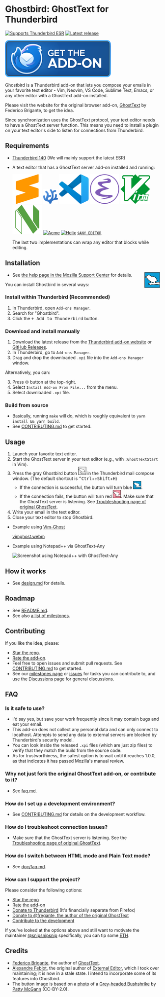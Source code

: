 # Ghostbird: GhostText for Thunderbird

[![Supports Thunderbird ESR](https://img.shields.io/badge/supports-Thunderbird_140_ESR-0a84ff?logo=thunderbird&logoSize=auto)][tb]
[![Latest release](https://img.shields.io/github/v/release/exteditor/ghostbird?include_prereleases&logo=refinedgithub&logoColor=white&logoSize=auto)][rels]

[![Download on AMO](https://raw.githubusercontent.com/thunderbird/webext-support/refs/heads/master/images/get-the-addon.svg)](#installation)

Ghostbird is a Thunderbird add-on that lets you compose your emails in your favorite text editor - Vim, Neovim, VS Code, Sublime Text, Emacs, or any other editor with a GhostText add-on installed.

Please visit the website for the original browser add-on, [GhostText][gt] by Federico Brigante, to get the idea.

Since synchronization uses the GhostText protocol, your text editor needs to have a GhostText server function. This means you need to install a plugin on your text editor's side to listen for connections from Thunderbird.

## Requirements

* [Thunderbird 140][tb] (We will mainly support the latest ESR)
* A text editor that has a GhostText server add-on installed and running:

  [![Sublime Text][sublimetext-svg]](https://sublime.wbond.net/packages/GhostText)
  [<img width="48" height="48" alt="VSCodium" title="VSCodium" src="https://raw.githubusercontent.com/VSCodium/vscodium.github.io/refs/heads/master/img/codium_cnl.svg" >](https://open-vsx.org/extension/fregante/ghost-text)
  [![Visual Studio Code][vscode-svg]](https://marketplace.visualstudio.com/items?itemName=fregante.ghost-text)
  [![GNU Emacs][emacs-svg]](https://melpa.org/#/atomic-chrome)
  [![Vim][vim-svg]][vimghost]
  [![Neovim][nvim-svg]](https://github.com/subnut/nvim-ghost.nvim)
  [<img src="https://9fans.github.io/plan9port/dist/spaceglenda100.png" width="48" height="48" alt="Acme" title="Acme">](https://github.com/fhs/Ghost)
  [<img src="https://github.com/user-attachments/assets/b0ca34ed-5508-458f-b7af-2642824bf7f7" width="48" height="48" alt="Helix" title="Helix">][helix]
  [`$ANY_EDITOR`](https://github.com/newsch/GhostText-Any/)

  The last two implementations can wrap any editor that blocks while editing.

## Installation

[<img src="./ext/blue.svg" width="48" height="48" border="1" align="right" alt="logo" title="Grey-headed bushshrike (Malaconotus blanchoti) is sometimes called 'ghostbird'">][bird]

* See [the help page in the Mozilla Support Center](https://support.mozilla.org/kb/installing-addon-thunderbird) for details.

You can install Ghostbird in several ways:

### Install within Thunderbird (Recommended)

1. In Thunderbird, open `Add-ons Manager`.
2. Search for "Ghostbird".
3. Click the <kbd>+ Add to Thunderbird</kbd> button.

### Download and install manually

1. Download the latest release from the [Thunderbird add-on website][amo] or [GitHub Releases][rels].
2. In Thunderbird, go to `Add-ons Manager`.
3. Drag and drop the downloaded `.xpi` file into the `Add-ons Manager` window.

Alternatively, you can:

3. Press :gear: button at the top-right.
4. Select `Install Add-on From File...` from the menu.
5. Select downloaded `.xpi` file.

### Build from source

* Basically, running `make` will do, which is roughly equivalent to `yarn install && yarn build`.
* See [CONTRIBUTING.md](./CONTRIBUTING.md) to get started.

## Usage

1. Launch your favorite text editor.
2. Start the GhostText server in your text editor (e.g., with `:GhostTextStart` in Vim).
3. Press the gray Ghostbird button <img alt="Gray button" src="./ext/gray.svg" width="24" height="24" border="1"> in the Thunderbird mail compose window. (The default shortcut is <kbd>^Ctrl</kbd>+<kbd>⇧Shift</kbd>+<kbd>H</kbd>)
   * If the connection is successful, the button will turn blue <img alt="Blue button" src="./ext/blue.svg" width="24" height="24" border="1">.
   * If the connection fails, the button will turn red <img alt="Red button" src="./ext/red.svg" width="24" height="24" border="1">. Make sure that the GhostText server is listening. See [Troubleshooting page of original GhostText](https://ghosttext.fregante.com/troubleshooting/#unable-to-connect).
4. Write your email in the text editor.
5. Close your text editor to stop Ghostbird.

* Example using [Vim-Ghost][vimghost]

  [vimghost.webm](https://github.com/user-attachments/assets/150ef991-10b8-45e2-bb2c-690f1b45a7ea)

* Example using Notepad++ via GhostText-Any

  <img width="600" height="302" alt="Screenshot using Notepad++ with GhostText-Any" src="https://github.com/user-attachments/assets/a4f92beb-a6f2-4a67-ae94-aa02af64539e" />

## How it works

* See [design.md](./doc/design.md) for details.

## Roadmap

* See [README.md](./README.md).
* See also [a list of milestones][milestones].

## Contributing

If you like the idea, please:

* [Star the repo](https://github.com/exteditor/ghostbird/#repository-container-header).
* [Rate the add-on][review].
* Feel free to open issues and submit pull requests. See [CONTRIBUTING.md](./CONTRIBUTING.md) to get started.
* See our [milestones page][milestones] or [issues](https://github.com/exteditor/ghostbird/issues) for tasks you can contribute to, and use the [Discussions](https://github.com/exteditor/ghostbird/discussions) page for general discussions.

## FAQ

### Is it safe to use?

* I'd say yes, but save your work frequently since it may contain bugs and eat your email.
* This add-on does not collect any personal data and can only connect to localhost. Attempts to send any data to external servers are blocked by Thunderbird's security model.
* You can look inside the released `.xpi` files (which are just zip files) to verify that they match the build from the source code.
* As for trustworthiness, the safest option is to wait until it reaches 1.0.0, as that indicates it has passed Mozilla's manual review.

### Why not just fork the original GhostText add-on, or contribute to it?

* See [faq.md](./doc/faq.md#why).

### How do I set up a development environment?

* See [CONTRIBUTING.md](./CONTRIBUTING.md) for details on the development workflow.

### How do I troubleshoot connection issues?

* Make sure that the GhostText server is listening. See the [Troubleshooting page of original GhostText](https://ghosttext.fregante.com/troubleshooting/#unable-to-connect).

### How do I switch between HTML mode and Plain Text mode?

* See [doc/faq.md](./doc/faq.md#mode).

### How can I support the project?

Please consider the following options:

* [Star the repo](https://github.com/exteditor/ghostbird/#repository-container-header)
* [Rate the add-on][review]
* [Donate to Thunderbird](https://www.thunderbird.net/en-US/donate/) (It's financially separate from Firefox)
* [Donate to @fregante, the author of the original GhostText](https://github.com/sponsors/fregante)
* [Contribute to the development](./CONTRIBUTING.md)

If you've looked at the options above and still want to motivate the maintainer [@snipsnipsnip](https://github.com/snipsnipsnip) specifically, you can tip some [ETH](https://gist.githubusercontent.com/snipsnipsnip/d0b0bd12045060c8f71fbc9ea936d886/raw/a840747caa6cac61d0bd3b59145e6ed7e9daf14f/eth.json).

## Credits

* [Federico Brigante](https://fregante.com/), the author of [GhostText][gt].
* [Alexandre Feblot](https://github.com/afeblot), the original author of [External Editor](https://github.com/exteditor/exteditor/), which I took over maintaining; it is now in a stale state. I intend to incorporate some of its features into Ghostbird.
* The button image is based on a [photo](https://commons.wikimedia.org/wiki/File:Grey-headed_Bushshrike_(Malaconotus_blanchoti)_in_tree,_crop.jpg) of a [Grey-headed Bushshrike][bird] by [Patty McGann](https://www.flickr.com/photos/10374910@N08/3093177192/) (CC-BY-2.0).

[proj]: https://github.com/exteditor/ghostbird/projects
[milestones]: https://github.com/exteditor/ghostbird/milestones
[tb]: https://www.thunderbird.net/download/esr/
[gt]: https://ghosttext.fregante.com/
[helix]: https://github.com/rahji/helix-ghost
[rels]: https://github.com/exteditor/ghostbird/releases
[sublimetext-svg]: ./doc/res/sublimetext.svg
[vscode-svg]: ./doc/res/vscode.svg
[emacs-svg]: ./doc/res/emacs.svg
[vim-svg]: ./doc/res/vim.svg
[nvim-svg]: ./doc/res/nvim.svg
[bird]: https://en.wikipedia.org/wiki/Grey-headed_bushshrike
[amo]: https://addons.thunderbird.net/addon/ghostbird/
[vimghost]: https://github.com/raghur/vim-ghost
[review]: https://addons.thunderbird.net/en-US/thunderbird/addon/ghostbird/reviews/add
